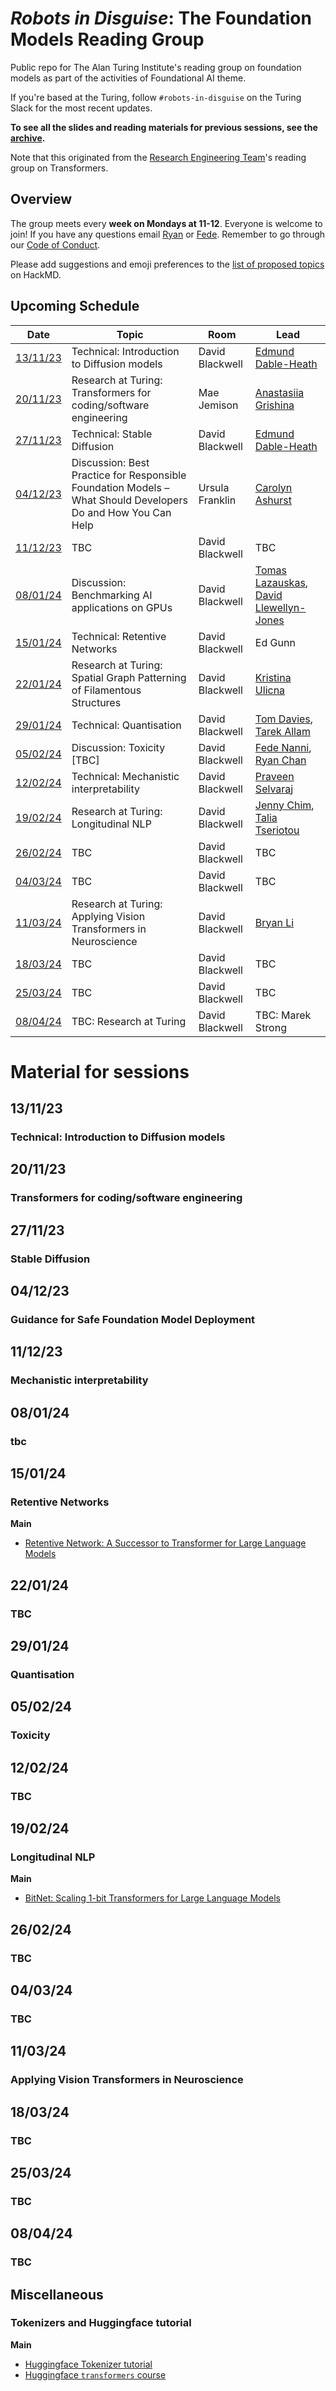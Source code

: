 # _Robots in Disguise_: The Foundation Models Reading Group

Public repo for The Alan Turing Institute's reading group on foundation models as part of the activities of Foundational AI theme.

If you're based at the Turing, follow `#robots-in-disguise` on the Turing Slack for the most recent updates.

**To see all the slides and reading materials for previous sessions, see the [archive](PREVIOUS.md).**

Note that this originated from the [Research Engineering Team](https://www.turing.ac.uk/research-engineering)'s reading group on Transformers.

## Overview

The group meets every <b>week on Mondays at 11-12</b>. Everyone is welcome to join! If you have any questions email [Ryan](mailto:rchan@turing.ac.uk) or [Fede](mailto:fnanni@turing.ac.uk). Remember to go through our [Code of Conduct](CodeOfConduct.md).

Please add suggestions and emoji preferences to the [list of proposed topics](https://hackmd.io/4zHl_1G6Se-yumHTN48dqg?both) on HackMD.

## Upcoming Schedule

|Date | Topic | Room | Lead |
| --- | ----- | ---- | ---- |
| [13/11/23](#131123) | Technical: Introduction to Diffusion models | David Blackwell | [Edmund Dable-Heath](https://github.com/eddableheath) |
| [20/11/23](#201123) | Research at Turing: Transformers for coding/software engineering | Mae Jemison | [Anastasiia Grishina](https://www.turing.ac.uk/people/enrichment-students/anastasiia-grishina) |
| [27/11/23](#271123) | Technical: Stable Diffusion | David Blackwell | [Edmund Dable-Heath](https://github.com/eddableheath) |
| [04/12/23](#041223) | Discussion: Best Practice for Responsible Foundation Models – What Should Developers Do and How You Can Help | Ursula Franklin | [Carolyn Ashurst](https://www.turing.ac.uk/people/turing-research-fellows/carolyn-ashurst) |
| [11/12/23](#111223) | TBC | David Blackwell | TBC |
| [08/01/24](#080124) | Discussion: Benchmarking AI applications on GPUs | David Blackwell | [Tomas Lazauskas](https://github.com/tomaslaz), [David Llewellyn-Jones](https://github.com/llewelld) |
| [15/01/24](#150124) | Technical: Retentive Networks | David Blackwell | Ed Gunn |
| [22/01/24](#220124) | Research at Turing: Spatial Graph Patterning of Filamentous Structures | David Blackwell | [Kristina Ulicna](https://www.turing.ac.uk/people/research-associates/kristina-ulicna)|
| [29/01/24](#290124) | Technical: Quantisation | David Blackwell | [Tom Davies](tomogwen), [Tarek Allam](https://tallamjr.github.io/) |
| [05/02/24](#050224) | Discussion: Toxicity [TBC] | David Blackwell | [Fede Nanni](https://github.com/fedenanni), [Ryan Chan](https://github.com/rchan26) |
| [12/02/24](#120224) | Technical: Mechanistic interpretability | David Blackwell | [Praveen Selvaraj](https://github.com/pravsels) |
| [19/02/24](#190224) | Research at Turing: Longitudinal NLP | David Blackwell | [Jenny Chim](https://j-chim.github.io/), [Talia Tseriotou](https://github.com/ttseriotou) |
| [26/02/24](#260224) | TBC | David Blackwell | TBC |
| [04/03/24](#040324) | TBC | David Blackwell | TBC |
| [11/03/24](#110324) | Research at Turing: Applying Vision Transformers in Neuroscience | David Blackwell | [Bryan Li](https://bryanli.io/) |
| [18/03/24](#180324) | TBC | David Blackwell | TBC |
| [25/03/24](#250324) | TBC | David Blackwell | TBC |
| [08/04/24](#080424) | TBC: Research at Turing | David Blackwell | TBC: Marek Strong |

# Material for sessions

## 13/11/23
### Technical: Introduction to Diffusion models

## 20/11/23
### Transformers for coding/software engineering

## 27/11/23
### Stable Diffusion

## 04/12/23
### Guidance for Safe Foundation Model Deployment

## 11/12/23
### Mechanistic interpretability

## 08/01/24
### tbc

## 15/01/24
### Retentive Networks

**Main**
- [Retentive Network: A Successor to Transformer for Large Language Models](https://arxiv.org/abs/2307.08621)

## 22/01/24
### TBC

## 29/01/24
### Quantisation

## 05/02/24
### Toxicity

## 12/02/24
### TBC

## 19/02/24
### Longitudinal NLP

**Main**
- [BitNet: Scaling 1-bit Transformers for Large Language Models](https://arxiv.org/abs/2310.11453)

## 26/02/24
### TBC

## 04/03/24
### TBC

## 11/03/24
### Applying Vision Transformers in Neuroscience

## 18/03/24
### TBC

## 25/03/24
### TBC

## 08/04/24
### TBC

## Miscellaneous

### Tokenizers and Huggingface tutorial

**Main**
- [Huggingface Tokenizer tutorial](https://huggingface.co/learn/nlp-course/chapter2/4?fw=pt)
- [Huggingface `transformers` course](https://huggingface.co/learn/nlp-course/chapter2/1?fw=pt)
